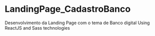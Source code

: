 # LandingPage_CadastroBanco
Desenvolvimento da Landing Page com o tema de Banco digital
Using ReactJS and Sass technologies
